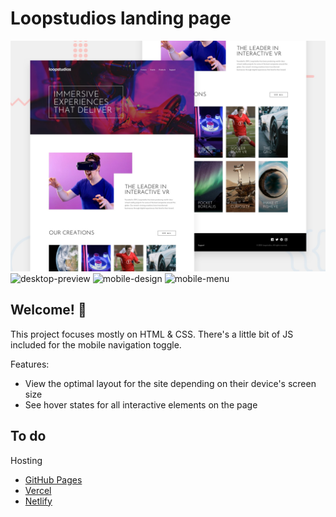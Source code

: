 # Loopstudios landing page

![Design preview for the Loopstudios landing page coding challenge](./design/desktop-preview.jpg)
![desktop-preview](https://github.com/AimerFilion/Loopstudios-landing-page/assets/112727028/99301816-13eb-40aa-bf2a-cb60b4938fc0)
![mobile-design](https://github.com/AimerFilion/Loopstudios-landing-page/assets/112727028/2356219a-f2dc-4f37-8e01-65902c59b339)
![mobile-menu](https://github.com/AimerFilion/Loopstudios-landing-page/assets/112727028/db83ad5b-e9ff-4eeb-8714-77664975f01c)


## Welcome! 👋

This project focuses mostly on HTML & CSS. There's a little bit of JS included for the mobile navigation toggle.

Features:

- View the optimal layout for the site depending on their device's screen size
- See hover states for all interactive elements on the page

## To do
Hosting
- [GitHub Pages](https://pages.github.com/)
- [Vercel](https://vercel.com/)
- [Netlify](https://www.netlify.com/)




